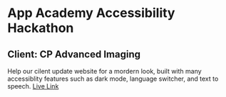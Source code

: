 # App Academy Accessibility Hackathon
## Client: CP Advanced Imaging

Help our cilent update website for a mordern look, built with many accessiblity features such as dark mode, language switcher, and text to speech.
[Live Link](https://cpadvancedimaging.vercel.app/)


